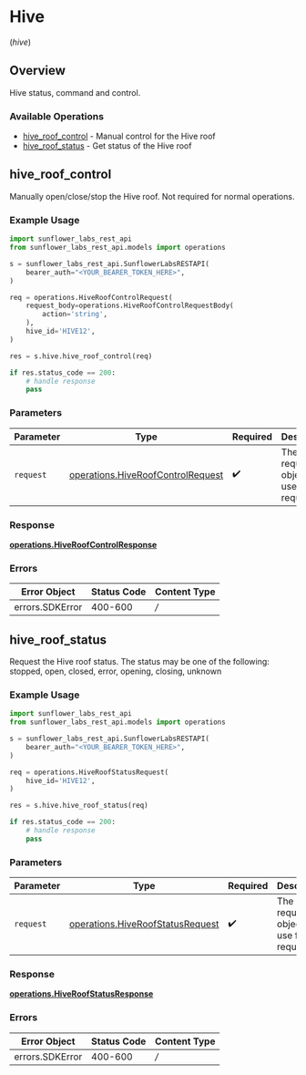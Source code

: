 # Hive
(*hive*)

## Overview

Hive status, command and control.

### Available Operations

* [hive_roof_control](#hive_roof_control) - Manual control for the Hive roof
* [hive_roof_status](#hive_roof_status) - Get status of the Hive roof

## hive_roof_control

Manually open/close/stop the Hive roof. Not required for normal operations.

### Example Usage

```python
import sunflower_labs_rest_api
from sunflower_labs_rest_api.models import operations

s = sunflower_labs_rest_api.SunflowerLabsRESTAPI(
    bearer_auth="<YOUR_BEARER_TOKEN_HERE>",
)

req = operations.HiveRoofControlRequest(
    request_body=operations.HiveRoofControlRequestBody(
        action='string',
    ),
    hive_id='HIVE12',
)

res = s.hive.hive_roof_control(req)

if res.status_code == 200:
    # handle response
    pass
```

### Parameters

| Parameter                                                                              | Type                                                                                   | Required                                                                               | Description                                                                            |
| -------------------------------------------------------------------------------------- | -------------------------------------------------------------------------------------- | -------------------------------------------------------------------------------------- | -------------------------------------------------------------------------------------- |
| `request`                                                                              | [operations.HiveRoofControlRequest](../../models/operations/hiveroofcontrolrequest.md) | :heavy_check_mark:                                                                     | The request object to use for the request.                                             |


### Response

**[operations.HiveRoofControlResponse](../../models/operations/hiveroofcontrolresponse.md)**
### Errors

| Error Object    | Status Code     | Content Type    |
| --------------- | --------------- | --------------- |
| errors.SDKError | 400-600         | */*             |

## hive_roof_status

Request the Hive roof status. The status may be one of the following: stopped, open, closed, error, opening, closing, unknown

### Example Usage

```python
import sunflower_labs_rest_api
from sunflower_labs_rest_api.models import operations

s = sunflower_labs_rest_api.SunflowerLabsRESTAPI(
    bearer_auth="<YOUR_BEARER_TOKEN_HERE>",
)

req = operations.HiveRoofStatusRequest(
    hive_id='HIVE12',
)

res = s.hive.hive_roof_status(req)

if res.status_code == 200:
    # handle response
    pass
```

### Parameters

| Parameter                                                                            | Type                                                                                 | Required                                                                             | Description                                                                          |
| ------------------------------------------------------------------------------------ | ------------------------------------------------------------------------------------ | ------------------------------------------------------------------------------------ | ------------------------------------------------------------------------------------ |
| `request`                                                                            | [operations.HiveRoofStatusRequest](../../models/operations/hiveroofstatusrequest.md) | :heavy_check_mark:                                                                   | The request object to use for the request.                                           |


### Response

**[operations.HiveRoofStatusResponse](../../models/operations/hiveroofstatusresponse.md)**
### Errors

| Error Object    | Status Code     | Content Type    |
| --------------- | --------------- | --------------- |
| errors.SDKError | 400-600         | */*             |
